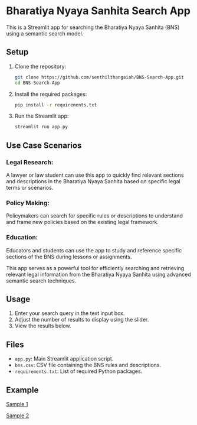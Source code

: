 # Bharatiya Nyaya Sanhita Search App

This is a Streamlit app for searching the Bharatiya Nyaya Sanhita (BNS) using a semantic search model.

## Setup

1. Clone the repository:
    ```bash
    git clone https://github.com/senthilthangaiah/BNS-Search-App.git
    cd BNS-Search-App
    ```

2. Install the required packages:
    ```bash
    pip install -r requirements.txt
    ```

3. Run the Streamlit app:
    ```bash
    streamlit run app.py
    ```
## Use Case Scenarios

### Legal Research: 
A lawyer or law student can use this app to quickly find relevant sections and descriptions in the Bharatiya Nyaya Sanhita based on specific legal terms or scenarios.

### Policy Making: 
Policymakers can search for specific rules or descriptions to understand and frame new policies based on the existing legal framework.

### Education: 
Educators and students can use the app to study and reference specific sections of the BNS during lessons or assignments.

This app serves as a powerful tool for efficiently searching and retrieving relevant legal information from the Bharatiya Nyaya Sanhita using advanced semantic search techniques.
## Usage

1. Enter your search query in the text input box.
2. Adjust the number of results to display using the slider.
3. View the results below.

## Files

- `app.py`: Main Streamlit application script.
- `bns.csv`: CSV file containing the BNS rules and descriptions.
- `requirements.txt`: List of required Python packages.
## Example
[Sample 1](https://raw.githubusercontent.com/senthilthangaiah/BNS-Search-App/master/IMAGES/bns1.png)

[Sample 2](https://raw.githubusercontent.com/senthilthangaiah/BNS-Search-App/master/IMAGES/bns2.png)
